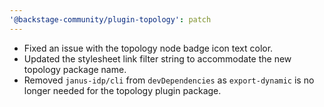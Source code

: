 ```yaml
---
'@backstage-community/plugin-topology': patch
---
```


- Fixed an issue with the topology node badge icon text color.
- Updated the stylesheet link filter string to accommodate the new topology package name.
- Removed `janus-idp/cli` from `devDependencies` as `export-dynamic` is no longer needed for the topology plugin package.
